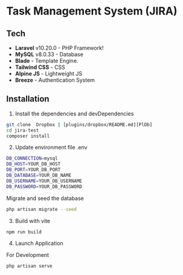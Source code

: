 # Task Management System (JIRA)

## Tech

- **Laravel** v10.20.0 - PHP Framework!
- **MySQL** v8.0.33 - Database
- **Blade** - Template Engine.
- **Tailwind CSS** - CSS
- **Alpine JS** - Lightweight JS
- **Breeze** - Authentication System

## Installation

1. Install the dependencies and devDependencies

```sh
git clone  Dropbox | [plugins/dropbox/README.md][PlDb]
cd jira-test
composer install
```

2. Update environment file .env

```sh
DB_CONNECTION=mysql
DB_HOST=YOUR_DB_HOST
DB_PORT=YOUR_DB_PORT
DB_DATABASE=YOUR_DB_NAME
DB_USERNAME=YOUR_DB_USERNAME
DB_PASSWORD=YOUR_DB_PASSWORD

```

Migrate and seed the database

```sh
php artisan migrate --seed
```

3. Build with vite

```sh
npm run build
```

4. Launch Application

For Development

```sh
php artisan serve
```

